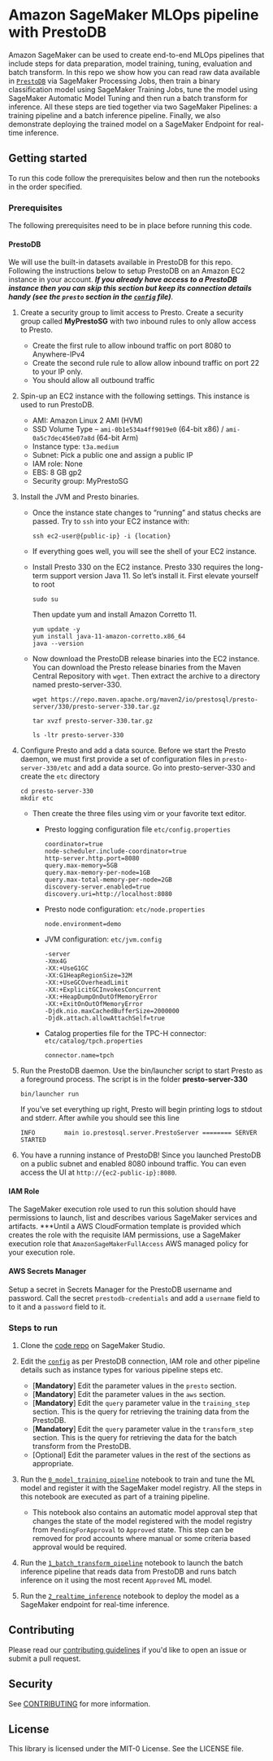 # Amazon SageMaker MLOps pipeline with PrestoDB

Amazon SageMaker can be used to create end-to-end MLOps pipelines that include steps for data preparation, model training, tuning, evaluation and batch transform. In this repo we show how you can read raw data available in [`PrestoDB`](https://prestodb.io/) via SageMaker Processing Jobs, then train a binary classification model using SageMaker Training Jobs, tune the model using SageMaker Automatic Model Tuning and then run a batch transform for inference. All these steps are tied together via two SageMaker Pipelines: a training pipeline and a batch inference pipeline. Finally, we also demonstrate deploying the trained model on a SageMaker Endpoint for real-time inference.

## Getting started

To run this code follow the prerequisites below and then run the notebooks in the order specified.

### Prerequisites

The following prerequisites need to be in place before running this code.

#### PrestoDB

We will use the built-in datasets available in PrestoDB for this repo. Following the instructions below to setup PrestoDB on an Amazon EC2 instance in your account. ***If you already have access to a PrestoDB instance then you can skip this section but keep its connection details handy (see the `presto` section in the [`config`](./config.yml) file)***.

1. Create a security group to limit access to Presto. Create a security group called **MyPrestoSG** with two inbound rules to only allow access to Presto.
    - Create the first rule to allow inbound traffic on port 8080 to Anywhere-IPv4
    - Create the second rule rule to allow allow inbound traffic on port 22 to your IP only.
    - You should allow all outbound traffic

1. Spin-up an EC2 instance with the following settings. This instance is used to run PrestoDB.
    - AMI: Amazon Linux 2 AMI (HVM)
    - SSD Volume Type – `ami-0b1e534a4ff9019e0` (64-bit x86) / `ami-0a5c7dec456e07a8d` (64-bit Arm)
    - Instance type: `t3a.medium`
    - Subnet: Pick a public one and assign a public IP
    - IAM role: None
    - EBS: 8 GB gp2
    - Security group: MyPrestoSG

1. Install the JVM and Presto binaries.

    - Once the instance state changes to “running” and status checks are passed. Try to `ssh` into your EC2 instance with:

        ```{.bash}
        ssh ec2-user@{public-ip} -i {location}
        ```

    - If everything goes well, you will see the shell of your EC2 instance.

    - Install Presto 330 on the EC2 instance. Presto 330 requires the long-term support version Java 11. So let’s install it. First elevate yourself to root

        ```{.bash}
        sudo su
        ```

        Then update yum and install Amazon Corretto 11.

        ```{.bash}
        yum update -y
        yum install java-11-amazon-corretto.x86_64
        java --version
        ```

    - Now download the PrestoDB release binaries into the EC2 instance. You can download the Presto release binaries from the Maven Central Repository with `wget`. Then extract the archive to a directory named presto-server-330.

        ```{.bash}
        wget https://repo.maven.apache.org/maven2/io/prestosql/presto-server/330/presto-server-330.tar.gz 

        tar xvzf presto-server-330.tar.gz 

        ls -ltr presto-server-330
        ```

1. Configure Presto and add a data source. Before we start the Presto daemon, we must first provide a set of configuration files in `presto-server-330/etc` and add a data source. Go into presto-server-330 and create the `etc` directory

    ```{.bash}
    cd presto-server-330
    mkdir etc
    ```

    - Then create the three files using vim or your favorite text editor.
        - Presto logging configuration file `etc/config.properties`

            ```{.bash}
            coordinator=true
            node-scheduler.include-coordinator=true
            http-server.http.port=8080
            query.max-memory=5GB
            query.max-memory-per-node=1GB
            query.max-total-memory-per-node=2GB
            discovery-server.enabled=true
            discovery.uri=http://localhost:8080 
            ```

        - Presto node configuration: `etc/node.properties`

            ```{.bash}
            node.environment=demo 
            ```

        - JVM configuration: `etc/jvm.config`
        
            ```{.bash}
            -server
            -Xmx4G
            -XX:+UseG1GC
            -XX:G1HeapRegionSize=32M
            -XX:+UseGCOverheadLimit
            -XX:+ExplicitGCInvokesConcurrent
            -XX:+HeapDumpOnOutOfMemoryError
            -XX:+ExitOnOutOfMemoryError
            -Djdk.nio.maxCachedBufferSize=2000000
            -Djdk.attach.allowAttachSelf=true 
            ```
 
        - Catalog properties file for the TPC-H connector: `etc/catalog/tpch.properties` 

            ```{.bash}
            connector.name=tpch
            ```

1. Run the PrestoDB daemon. Use the bin/launcher script to start Presto as a foreground process. The script is in the folder **presto-server-330**

    ```{.bash}
    bin/launcher run
    ```

    If you’ve set everything up right, Presto will begin printing logs to stdout and stderr. After awhile you should see this line

    ```{.bash}
    INFO        main io.prestosql.server.PrestoServer ======== SERVER STARTED  
    ```

1. You have a running instance of PrestoDB! Since you launched PrestoDB on a public subnet and enabled 8080 inbound traffic. You can even access the UI at `http://{ec2-public-ip}:8080`.

#### IAM Role

The SageMaker execution role used to run this solution should have permissions to launch, list and describes various SageMaker services and artifacts. ***Until a AWS CloudFormation template is provided which creates the role with the requisite IAM permissions, use a SageMaker execution role that `AmazonSageMakerFullAccess` AWS managed policy for your execution role.

#### AWS Secrets Manager

Setup a secret in Secrets Manager for the PrestoDB username and password. Call the secret `prestodb-credentials` and add a `username` field to to it and a `password` field to it.

### Steps to run

1. Clone the [code repo](https://github.com/aws-samples/mlops-pipeline-prestodb.git) on SageMaker Studio.

1. Edit the [`config`](./config.yml) as per PrestoDB connection, IAM role and other pipeline details such as instance types for various pipeline steps etc.

    - [**Mandatory**] Edit the parameter values in the `presto` section.
    - [**Mandatory**] Edit the parameter values in the `aws` section.
    - [**Mandatory**] Edit the `query` parameter value in the `training_step` section. This is the query for retrieving the training data from the PrestoDB.
    - [**Mandatory**] Edit the `query` parameter value in the `transform_step` section. This is the query for retrieving the data for the batch transform from the PrestoDB.
    - [Optional] Edit the parameter values in the rest of the sections as appropriate.

1. Run the [`0_model_training_pipeline`](./0_model_training_pipeline.ipynb) notebook to train and tune the ML model and register it with the SageMaker model registry. All the steps in this notebook are executed as part of a training pipeline.
    - This notebook also contains an automatic model approval step that changes the state of the model registered with the model registry from `PendingForApproval` to `Approved` state. This step can be removed for prod accounts where manual or some criteria based approval would be required.

1. Run the [`1_batch_transform_pipeline`](./1_batch_transform_pipeline.ipynb) notebook to launch the batch inference pipeline that reads data from PrestoDB and runs batch inference on it using the most recent `Approved` ML model.

1. Run the [`2_realtime_inference`](./2_realtime_inference.ipynb) notebook to deploy the model as a SageMaker endpoint for real-time inference.

## Contributing

Please read our [contributing guidelines](https://github.com/aws-samples/mlops-pipeline-prestodb/blob/master/CONTRIBUTING.md)
if you'd like to open an issue or submit a pull request.

## Security

See [CONTRIBUTING](CONTRIBUTING.md#security-issue-notifications) for more information.

## License

This library is licensed under the MIT-0 License. See the LICENSE file.
